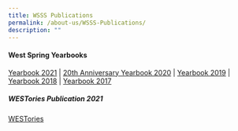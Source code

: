 ```yaml
---
title: WSSS Publications
permalink: /about-us/WSSS-Publications/
description: ""
---
```

#### **West Spring Yearbooks**

[Yearbook 2021](https://anyflip.com/ufohq/xemo/)
 | [20th Anniversary Yearbook 2020](https://anyflip.com/ufohq/jqiv/) | [Yearbook 2019](https://anyflip.com/ufohq/ohyk/) | [Yearbook 2018](https://anyflip.com/ufohq/lcaj/) | [Yearbook 2017](https://anyflip.com/ufohq/ntjh/)
##### **WESTories Publication 2021**
[WESTories](https://drive.google.com/file/d/1y3D21ifz11XUJLz_P9XpZ7rzvh4difXb/view)